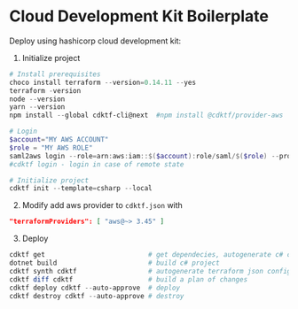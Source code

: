 # Cloud Development Kit Boilerplate

Deploy using hashicorp cloud development kit:
1. Initialize project
```powershell
# Install prerequisites
choco install terraform --version=0.14.11 --yes
terraform -version
node --version
yarn --version
npm install --global cdktf-cli@next  #npm install @cdktf/provider-aws

# Login
$account="MY AWS ACCOUNT"
$role = "MY AWS ROLE"
saml2aws login --role=arn:aws:iam::$($account):role/saml/$($role) --profile default --force --session-duration 3600 --skip-prompt
#cdktf login - login in case of remote state

# Initialize project
cdktf init --template=csharp --local
```

2. Modify add aws provider to `cdktf.json` with
```json
"terraformProviders": [ "aws@~> 3.45" ]
```

3. Deploy
```powershell
cdktf get                          # get dependecies, autogenerate c# classes based on providers and modules
dotnet build                       # build c# project
cdktf synth cdktf                  # autogenerate terraform json configuration
cdktf diff cdktf                   # build a plan of changes
cdktf deploy cdktf --auto-approve  # deploy
cdktf destroy cdktf --auto-approve # destroy
```